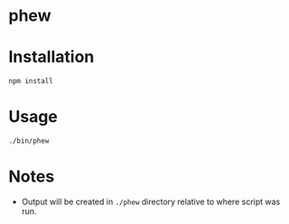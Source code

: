 phew
====================

# Installation

`npm install`

# Usage

`./bin/phew`

# Notes

- Output will be created in `./phew` directory relative to where script was run.
